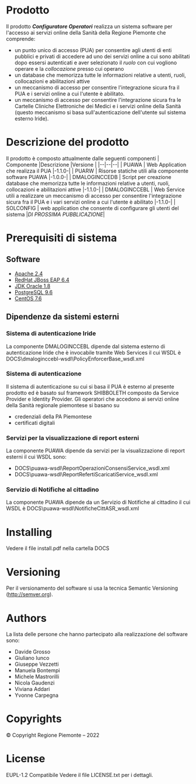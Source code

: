 
# Prodotto
Il prodotto ***Configuratore Operatori***   realizza un sistema software per l'accesso ai servizi online della Sanità della Regione Piemonte che comprende:
- un punto unico di accesso (PUA) per consentire agli utenti di enti pubblici e privati di accedere ad uno dei servizi online a cui sono abilitati dopo essersi autenticati e aver selezionato il *ruolo* con cui vogliono operare e la *collocazione* presso cui operano 
- un database che memorizza tutte le informazioni relative a utenti, ruoli, collocazioni e abilitazioni attive
- un meccanismo di accesso per consentire l'integrazione sicura fra il PUA e i servizi online a cui l'utente è abilitato.
- un meccanismo di accesso per consentire l'integrazione sicura fra le Cartelle Cliniche Elettroniche dei Medici e i servizi online della Sanità (questo meccanismo si basa sull'autenticazione dell'utente sul sistema esterno Iride).

# Descrizione del prodotto 
Il prodotto è composto attualmente dalle seguenti componenti 
| Componente |Descrizione  |Versione |
|--|--|--|
| PUAWA | Web Application che realizza il PUA |-1.1.0-|
| PUARW | Risorse statiche utili alla componente software PUAWA |-1.0.0-|
| DMALOGINCCEDB | Script per creazione database che memorizza tutte le informazioni relative a utenti, ruoli, collocazioni e abilitazioni attive |-1.1.0-|
| DMALOGINCCEBL | Web Service utili a realizzare un meccanismo di accesso per consentire l'integrazione sicura fra il PUA e i vari servizi online a cui l'utente è abilitato |-1.1.0-|
| SOLCONFIG |  web application che consente di configurare gli utenti del sistema |*DI PROSSIMA PUBBLICAZIONE*|


# Prerequisiti di sistema 

## Software
- [Apache 2.4](https://www.apache.org/)
- [RedHat JBoss EAP 6.4](https://developers.redhat.com/products/eap/download)
- [JDK Oracle 1.8](https://www.oracle.com/java/technologies/downloads/archive/) 
- [PostgreSQL 9.6](https://www.postgresql.org/download/)
- [CentOS 7.6](https://www.centos.org/)

## Dipendenze da sistemi esterni

### Sistema di autenticazione Iride
La componente DMALOGINCCEBL dipende dal sistema esterno di autenticazione Iride che è invocabile tramite Web Services il cui WSDL è DOCS\dmaloginccebl-wsdl\PolicyEnforcerBase_wsdl.xml

### Sistema di autenticazione
Il sistema di autenticazione su cui si basa il PUA è esterno al presente prodotto ed è basato sul framework SHIBBOLETH composto da Service Provider e Identity Provider. Gli operatori che accedono ai servizi online della Sanità regionale piemontese si basano su 
- credenziali della PA Piemontese
- certificati digitali

### Servizi per la visualizzazione di report esterni 
La componente PUAWA dipende da servizi  per la visualizzazione di report esterni il cui WSDL sono:

 - DOCS\puawa-wsdl\ReportOperazioniConsensiService_wsdl.xml
 - DOCS\puawa-wsdl\ReportRefertiScaricatiService_wsdl.xml


### Servizio di Notifiche al cittadino
La componente PUAWA dipende da un Servizio di Notifiche al cittadino il cui WSDL è DOCS\puawa-wsdl\NotificheCittASR_wsdl.xml



# Installing
Vedere il file install.pdf nella cartella DOCS 


# Versioning
Per il versionamento del software si usa la tecnica Semantic Versioning (http://semver.org).

# Authors
La lista delle persone che hanno partecipato alla realizzazione del software sono:
- Davide Grosso
- Giuliano Iunco
- Giuseppe Vezzetti
- Manuela Bontempi
- Michele Mastrorilli
- Nicola Gaudenzi
- Viviana Addari
- Yvonne Carpegna


# Copyrights
© Copyright Regione Piemonte – 2022


# License
EUPL-1.2 Compatibile
Vedere il file LICENSE.txt per i dettagli.